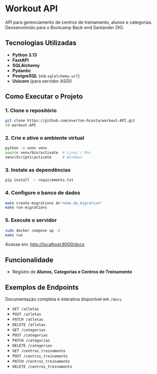 # Workout API

API para gerenciamento de centros de treinamento, alunos e categorias. Densenvolvido para o Bootcamp Back-end Santander DIO.

## Tecnologias Utilizadas

- **Python 3.13**
- **FastAPI**
- **SQLAlchemy**
- **Pydantic**
- **PostgreSQL** (via `sqlalchemy.url`)
- **Uvicorn** (para servidor ASGI)

## Como Executar o Projeto

### 1. Clone o repositório

```bash
git clone https://github.com/everton-hcosta/workout-API.git
cd workout-API
```

### 2. Crie e ative o ambiente virtual

```bash
python -m venv venv
source venv/bin/activate  # Linux / Mac
venv\Scripts\activate     # Windows
```

### 3. Instale as dependências

```bash
pip install -r requirements.txt
```

### 4. Configure o banco de dados

```bash
make create-migrations d="nome_da_migration"
make run-migrations
```

### 5. Execute o servidor

```bash
sudo docker compose up -d
make run
```

Acesse em: [http://localhost:8000/docs](http://localhost:8000/docs)

## Funcionalidade

* Registro de **Alunos, Categorias e Centros de Treinamento**

## Exemplos de Endpoints

Documentação completa e interativa disponível em `/docs`.

* `GET /atletas`
* `POST /atletas`
* `PATCH /atletas`
* `DELETE /atletas`
* `GET /categorias`
* `POST /categorias`
* `PATCH /categorias`
* `DELETE /categorias`
* `GET /centros_treinamento`
* `POST /centros_treinamento`
* `PATCH /centros_treinamento`
* `DELETE /centros_treinamento`
